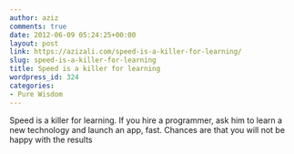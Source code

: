 ```yaml
---
author: aziz
comments: true
date: 2012-06-09 05:24:25+00:00
layout: post
link: https://azizali.com/speed-is-a-killer-for-learning/
slug: speed-is-a-killer-for-learning
title: Speed is a killer for learning
wordpress_id: 324
categories:
- Pure Wisdom
---
```


Speed is a killer for learning. If you hire a programmer, ask him to learn a new technology and launch an app, fast. Chances are that you will not be happy with the results
